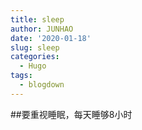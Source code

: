 ```yaml
---
title: sleep
author: JUNHAO
date: '2020-01-18'
slug: sleep
categories:
  - Hugo
tags:
  - blogdown
---
```

##要重视睡眠，每天睡够8小时